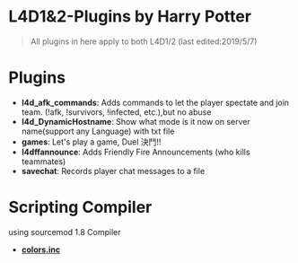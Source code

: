 # L4D1&2-Plugins  by Harry Potter
>All plugins in here apply to both L4D1/2 (last edited:2019/5/7)
# Plugins
* <b>l4d_afk_commands</b>: Adds commands to let the player spectate and join team. (!afk, !survivors, !infected, etc.),but no abuse
* <b>l4d_DynamicHostname</b>: Show what mode is it now on server name(support any Language) with txt file
* <b>games</b>: Let's play a game, Duel 決鬥!!
* <b>l4dffannounce</b>: Adds Friendly Fire Announcements (who kills teammates)
* <b>savechat</b>: Records player chat messages to a file
# Scripting Compiler
using sourcemod 1.8 Compiler
* <b>[colors.inc](https://forums.alliedmods.net/showthread.php?t=96831)</b>
